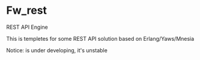 # Fw_rest
REST API Engine

This is templetes for some REST API solution based on Erlang/Yaws/Mnesia

Notice: is under developing, it's unstable
